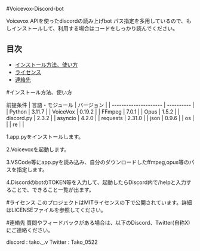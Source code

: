 #Voicevox-Discord-bot

Voicevox APIを使ったdiscordの読み上げbot
パス指定を多用しているので、もしインストールして、利用する場合はコードをしっかり読んでください。

## 目次
- [インストール方法、使い方](#インストール方法、使い方)
- [ライセンス](#ライセンス)
- [連絡先](#連絡先)

#インストール方法、使い方

前提条件
| 言語・モジュール  | バージョン |
| --------------------- | ---------- |
| Python                | 3.11.7     |
| VoiceVox              | 0.19.2     |
| FFmpeg                | 7.0.1      |
| Opus                  | 1.5.2      |
| discord.py            | 2.3.2      |
| asyncio               | 4.2.0      |
| requests              | 2.31.0     |
| json                  | 0.9.6      |
| os                    |            |
| re                    |            |

1.app.pyをインストールします。

2.Voicevoxを起動します。

3.VSCode等にapp.pyを読み込み、自分のダウンロードしたffmpeg,opus等のパスを指定します。

4.DiscordのbotのTOKEN等を入力して、起動したらDiscord内で/helpと入力することで、できること一覧が出ます。

#ライセンス
このプロジェクトはMITライセンスの下で公開されています。詳細はLICENSEファイルを参照してください。

#連絡先
質問やフィードバックがある場合は、以下のDiscord、Twitter(自称X)にご連絡ください。

discord : tako._.v
Twitter : Tako_0522
